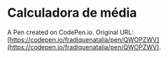 # Calculadora de média

A Pen created on CodePen.io. Original URL: [https://codepen.io/fradiquenatalia/pen/QWOPZWV](https://codepen.io/fradiquenatalia/pen/QWOPZWV).


